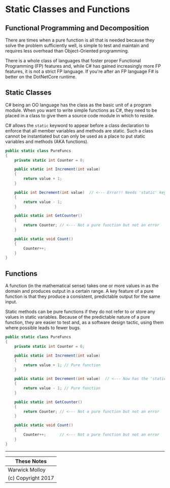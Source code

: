 # Static Classes and Functions

## Functional Programming and Decomposition
There are times when a pure function is all that is needed because they solve
the problem sufficiently well, is simple to test and maintain and requires
less overhead than Object-Oriented programming.

There is a whole class of languages that foster proper Functional Programming (FP) features
and, while C# has gained increasingly more FP features, it is not a strict FP language.
If you're after an FP language F# is better on the DotNetCore runtime.

## Static Classes
C# being an OO language has the class as the basic unit of a program module.
When you want to write simple functions as C#, they need to be placed in a class
to give them a source code module in which to reside.

C# allows the `static` keyword to appear before a class declaration to enforce
that all member variables and methods are static.  Such a class cannot be instantiated
but can only be used as a place to put static variables and methods (AKA functions).

```CS
public static class PureFuncs
{
    private static int Counter = 0;

    public static int Increment(int value)
    {
        return value + 1;
    }

    public int Decrement(int value)  // <--- Error!! Needs 'static' keyword
    {
        return value - 1;
    }

    public static int GetCounter()
    {
        return Counter; // <--- Not a pure function but not an error
    }

    public static void Count()
    {
        Counter++;
    }
}
```

## Functions
A function (in the mathematical sense) takes one or more values in as the domain
and produces output in a certain range.  A key feature of a pure function is that
they produce a consistent, predictable output for the same input.  

Static methods can be pure functions if they do not refer to or store any values in static variables.
Because of the predictable
nature of a pure function, they are easier to test and, as a software design
tactic, using them where possible leads to fewer bugs.

```CS
public static class PureFuncs
{
    private static int Counter = 0;

    public static int Increment(int value)
    {
        return value + 1; // Pure function
    }

    public static int Decrement(int value)  // <--- Now has the 'static' keyword so OK
    {
        return value - 1; // Pure function
    }

    public static int GetCounter()
    {
        return Counter; // <--- Not a pure function but not an error
    }

    public static void Count()
    {
        Counter++;      // <--- Not a pure function but not an error
    }
}
```




----
| These Notes         |
|---------------------|
| Warwick Molloy      |
| (c) Copyright 2017  |
